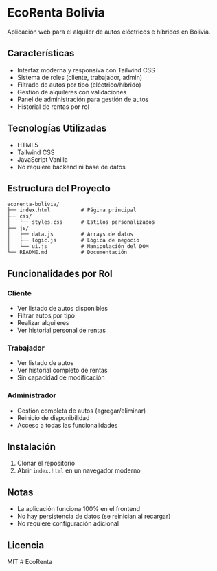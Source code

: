 # EcoRenta Bolivia

Aplicación web para el alquiler de autos eléctricos e híbridos en Bolivia.

## Características

- Interfaz moderna y responsiva con Tailwind CSS
- Sistema de roles (cliente, trabajador, admin)
- Filtrado de autos por tipo (eléctrico/híbrido)
- Gestión de alquileres con validaciones
- Panel de administración para gestión de autos
- Historial de rentas por rol

## Tecnologías Utilizadas

- HTML5
- Tailwind CSS
- JavaScript Vanilla
- No requiere backend ni base de datos

## Estructura del Proyecto

```
ecorenta-bolivia/
├── index.html          # Página principal
├── css/
│   └── styles.css      # Estilos personalizados
├── js/
│   ├── data.js         # Arrays de datos
│   ├── logic.js        # Lógica de negocio
│   └── ui.js           # Manipulación del DOM
└── README.md           # Documentación
```

## Funcionalidades por Rol

### Cliente
- Ver listado de autos disponibles
- Filtrar autos por tipo
- Realizar alquileres
- Ver historial personal de rentas

### Trabajador
- Ver listado de autos
- Ver historial completo de rentas
- Sin capacidad de modificación

### Administrador
- Gestión completa de autos (agregar/eliminar)
- Reinicio de disponibilidad
- Acceso a todas las funcionalidades

## Instalación

1. Clonar el repositorio
2. Abrir `index.html` en un navegador moderno

## Notas

- La aplicación funciona 100% en el frontend
- No hay persistencia de datos (se reinician al recargar)
- No requiere configuración adicional

## Licencia

MIT #   E c o R e n t a  
 